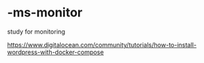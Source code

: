 # -ms-monitor
study for monitoring

https://www.digitalocean.com/community/tutorials/how-to-install-wordpress-with-docker-compose